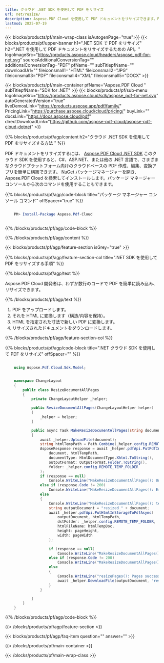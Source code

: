 ```yaml
---
title: クラウド .NET SDK を使用して PDF をリサイズ
url: net/resize/
description: Aspose.PDF Cloud を使用して PDF ドキュメントをリサイズできます。PDF ファイルをリサイズするための .NET ソースコードをご確認ください。
lastmod: 2025-07-19
---
```


{{< blocks/products/pf/main-wrap-class isAutogenPage="true">}}
{{< blocks/products/pf/upper-banner h1=".NET SDK で PDF をリサイズ" h2=".NET を使用して PDF ドキュメントをリサイズするための API。" logoImageSrc="https://products.aspose.cloud/headers/aspose_pdf-for-net.svg" sourceAdditionalConversionTag="" additionalConversionTag="PDF" pfName="" subTitlepfName="" downloadUrl="" fileiconsmall1="HTML" fileiconsmall2="JPG" fileiconsmall3="PDF" fileiconsmall4="XML" fileiconsmall5="DOCX" >}}

{{< blocks/products/pf/main-container pfName="Aspose.PDF Cloud " subTitlepfName="SDK for .NET" >}}
{{< blocks/products/pf/sub-menu logoImageSrc="https://products.aspose.cloud/sdk/aspose_pdf-for-net.svg"
autoGeneratedVersion="true"
liveDemosLink="https://products.aspose.app/pdf/family/" PricingLink="https://purchase.aspose.cloud/cloud/pricing/" buyLink="" docsLink="https://docs.aspose.cloud/pdf"  directDownloadLink="https://github.com/aspose-pdf-cloud/aspose-pdf-cloud-dotnet" >}}

{{% blocks/products/pf/agp/content h2="クラウド .NET SDK を使用して PDF をリサイズする方法 " %}}

PDF ドキュメントをリサイズするには、
[Aspose.PDF Cloud .NET SDK](https://products.aspose.cloud/pdf/net/)
このクラウド SDK を使用すると、C#、ASP.NET、または他の .NET 言語で、さまざまなクラウドプラットフォーム向けのクラウドベースの PDF 作成、編集、変換アプリを簡単に構築できます。
[NuGet](https://www.nuget.org/packages/Aspose.Pdf-Cloud)
パッケージマネージャーを開き、
Aspose.PDF Cloud
を検索してインストールします。パッケージ マネージャー コンソールから次のコマンドを使用することもできます。

{{% blocks/products/pf/agp/code-block title="パッケージ マネージャー コンソール コマンド" offSpacer="true" %}}

```powershell

    PM> Install-Package Aspose.Pdf-Cloud
     
```

{{% /blocks/products/pf/agp/code-block %}}

{{% /blocks/products/pf/agp/content %}}

{{< blocks/products/pf/agp/feature-section isGrey="true" >}}

{{% blocks/products/pf/agp/feature-section-col title=".NET SDK を使用して PDF をリサイズする手順" %}}

{{% blocks/products/pf/agp/text %}}

Aspose.PDF Cloud 開発者は、わずか数行のコードで PDF を簡単に読み込み、リサイズできます。

{{% /blocks/products/pf/agp/text %}}

1. PDF をアップロードします。
1. それを HTML に変換します（構造/内容を保持）。
1. HTML を指定された寸法で新しい PDF に変換します。
1. リサイズされたドキュメントをダウンロードします。

{{% /blocks/products/pf/agp/feature-section-col %}}

{{% blocks/products/pf/agp/code-block title=".NET クラウド SDK を使用して PDF をリサイズ" offSpacer="" %}}

```cs

    using Aspose.Pdf.Cloud.Sdk.Model;


    namespace ChangeLayout
    {
        public class ResizeDocumentAllPages
        {
            private ChangeLayoutHelper _helper;

            public ResizeDocumentAllPages(ChangeLayoutHelper helper)
            {
                _helper = helper;
            }

            public async Task MakeResizeDocumentAllPages(string document, string htmlTempDoc, int pageWidth, int pageHeight)
            {
                await _helper.UploadFile(document);
                string htmlTempPath = Path.Combine(_helper.config.REMOTE_TEMP_FOLDER, htmlTempDoc);
                AsposeResponse response = await _helper.pdfApi.PutPdfInStorageToHtmlAsync(
                    document, htmlTempPath,
                    documentType: HtmlDocumentType.Xhtml.ToString(),
                    outputFormat: OutputFormat.Folder.ToString(),
                    folder: _helper.config.REMOTE_TEMP_FOLDER
                );
                if (response == null)
                    Console.WriteLine("MakeResizeDocumentAllPages(): Unexpected error - no response in Pdf to Html convert!");
                else if (response.Code != 200)
                    Console.WriteLine("MakeResizeDocumentAllPages(): Error -> Code {0} -> Status '{1}'", [response.Code, response.Status]);
                else
                {
                    Console.WriteLine("MakeResizeDocumentAllPages(): temporary file '{0}' successfully created.", htmlTempDoc);
                    string outputDocument = "resized_" + document;
                    await _helper.pdfApi.PutHtmlInStorageToPdfAsync(
                        outputDocument, htmlTempPath,
                        dstFolder: _helper.config.REMOTE_TEMP_FOLDER,
                        htmlFileName: htmlTempDoc,
                        height: pageHeight,
                        width: pageWidth
                    );

                    if (response == null)
                        Console.WriteLine("MakeResizeDocumentAllPages(): Unexpected error - no response in html to Pdf convert!");
                    else if (response.Code != 200)
                        Console.WriteLine("MakeResizeDocumentAllPages(): Error -> Code {0} -> Status '{1}'", [response.Code, response.Status]);
                    else
                    {
                        Console.WriteLine("resizePages(): Pages successfully resized.");
                        await _helper.DownloadFile(outputDocument, "resized_doc_");
                    }
                }

            }
        }
    }
```

{{% /blocks/products/pf/agp/code-block %}}

{{< /blocks/products/pf/agp/feature-section >}}

{{< blocks/products/pf/agp/faq-item question="" answer="" >}}

{{< /blocks/products/pf/main-container >}}

{{< /blocks/products/pf/main-wrap-class >}}

